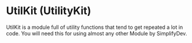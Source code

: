 # UtilKit (UtilityKit)

UtilKit is a module full of utility functions that tend to get repeated a lot in code.
You will need this for using almost any other Module by SimplifyDev.